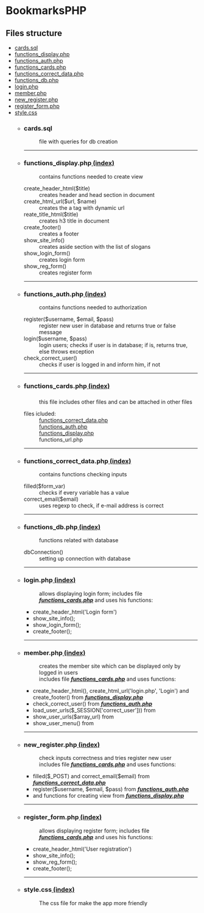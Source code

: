# BookmarksPHP

<h2 id="index">Files structure</h2>
<ul>
  <li><a href="#one">cards.sql</a></li>
  <li><a href="#two">functions_display.php</a></li>
  <li><a href="#three">functions_auth.php</a></li>
  <li><a href="#four">functions_cards.php</a></li>
  <li><a href="#five">functions_correct_data.php</a></li>
  <li><a href="#six">functions_db.php</a></li>
  <li><a href="#seven">login.php</a></li>
  <li><a href="#eight">member.php</a></li>
  <li><a href="#nine">new_register.php</a></li>
  <li><a href="#ten">register_form.php</a></li>
  <li><a href="#eleven">style.css</a></li
</ul>
<ul>
  <li>
    <dl>
      <dt id="one"><h3>cards.sql</h3></dt>
      <dd>file with queries for db creation</dd>
    </dl>
   </li>
   <hr>
   <li>
    <dl>
      <dt id="two"><h3>functions_display.php<a href="#index"> (index)</a></h3></dt>
      <dd>contains functions needed to create view</dd>
      <dl>
        <dt>create_header_html($title)</dt>
        <dd>creates header and head section in document</dd>
        <dt>create_html_url($url, $name)</dt>
        <dd>creates the a tag with dynamic url</dd>
        <dt>reate_title_html($title)</dt>
        <dd>creates h3 title in document</dd>
        <dt>create_footer()</dt>
        <dd>creates a footer</dd>
        <dt>show_site_info()</dt>
        <dd>creates aside section with the list of slogans</dd>
        <dt>show_login_form()</dt>
        <dd>creates login form</dd>
        <dt>show_reg_form()</dt>
        <dd>creates register form</dd>
      </dl>
    </dl>
   </li>
   <hr>
   <li>
    <dl>
      <dt id="three"><h3>functions_auth.php<a href="#index"> (index)</a></h3></dt>
      <dd>contains functions needed to authorization</dd>
      <dl>
        <dt>register($username, $email, $pass)</dt>
        <dd>register new user in database and returns true or false message</dd>
        <dt>login($username, $pass)</dt>
        <dd>login users; checks if user is in database; if is, returns true, else throws exception</dd>
        <dt>check_correct_user()</dt>
        <dd>checks if user is logged in and inform him, if not<dd>
      </dl>
    </dl>
   </li>
   <hr>
   <li>
    <dl>
      <dt id="four"><h3>functions_cards.php<a href="#index"> (index)</a><h3></dt>
      <dd>this file includes other files and can be attached in other files</dd>
      <dl>
        <dt>files icluded: <dt>
        <dd><a href="#five">functions_correct_data.php</a></dd>
        <dd><a href="#six>functions_db.php</a></dd>
        <dd><a href="#three">functions_auth.php</a></dd>
        <dd><a href="#two">functions_display.php</a></dd>
        <dd>functions_url.php</dd>
      </dl>
     </dl
   </li>
   <hr>
   <li>
    <dl>
      <dt id="five"><h3>functions_correct_data.php<a href="#index"> (index)</a></h3></dt>
      <dd>contains functions checking inputs</dd>
      <dl>
        <dt>filled($form_var)</dt>
        <dd>checks if every variable has a value</dd>
        <dt>correct_email($email)</dt>
        <dd>uses regexp to check, if e-mail address is correct</dd>
      </dl>
    </dl>
   </li>
   <hr>
   <li>
    <dl>
      <dt id="six"><h3>functions_db.php<a href="#index"> (index)</a></h3></dt>
      <dd>functions related with database</dd>
      <dl>
        <dt>dbConnection()</dt>
        <dd>setting up connection with database</dd>
      </dl>
    </dl>
   </li>
   <hr>
   <li>
    <dl>
      <dt id="seven"><h3>login.php<a href="#index"> (index)</a></h3></dt>
      <dd>allows displaying login form; includes file <em><b><a href="#two">functions_cards.php</a></b></em> and uses his functions:</dd>
      <ul>
        <li>create_header_html('Login form')</li>
        <li>show_site_info();</li>
        <li>show_login_form();</li>
        <li>create_footer();</li>
      </ul>
    </dl>
   </li>
   <hr>
   <li>
    <dl>
      <dt id="eight"><h3>member.php<a href="#index"> (index)</a></h3></dt>
      <dd>creates the member site which can be displayed only by logged in users<br>
        includes file <em><b><a href="#four">functions_cards.php</a></b></em> and uses functions: </dd>
        <ul>
          <li>create_header_html(), create_html_url('login.php', 'Login') and create_footer() from <em><b><a href="#two">functions_display.php</a></b></em></li>
          <li>check_correct_user() from <em><b><a href="#three">functions_auth.php</a></b></em></li>
          <li>load_user_urls($_SESSION['correct_user'])) from <em><b><a href=""></a></b></em></li>
          <li>show_user_urls($array_url) from <em><b><a href=""></a></b></em></li>
          <li>show_user_menu() from <em><b><a href=""></a></b></em></li>
        </ul>
    </dl>
   </li>
   <hr>
   <li>
    <dl>
      <dt id="nine"><h3>new_register.php<a href="#index"> (index)</a></h3></dt>
      <dd>check inputs correctness and tries register new user<br>
        includes file <em><b><a href="#four">functions_cards.php</a></b></em> and uses functions: </dd>
        <ul>
          <li>filled($_POST) and correct_email($email) from <em><b><a href="#five">functions_correct_data.php</a></b></em></li>
          <li>register($username, $email, $pass) from <em><b><a href="#three">functions_auth.php</a></b></em></li>
          <li>and functions for creating view from <em><b><a href="#two">functions_display.php</a></b></em></li>
        </ul>
    </dl>
   </li>
   <hr>
   <li>
    <dl>
      <dt id="ten"><h3>register_form.php<a href="#index"> (index)</a></h3></dt>
      <dd>allows displaying register form; includes file <em><b><a href="#two">functions_cards.php</a></b></em> and uses his functions:</dd>
      <ul>
        <li>create_header_html('User registration')</li>
        <li>show_site_info();</li>
        <li>show_reg_form();</li>
        <li>create_footer();</li>
      </ul>
    </dl>
   </li>
   <hr>
      <li>
    <dl>
      <dt id="eleven"><h3>style.css<a href="#index"> (index)</a></h3></dt>
      <dd>The css file for make the app more friendly</dd>
     </dl>
   </li>
   
</ul>
